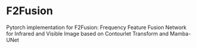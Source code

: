 # F2Fusion
Pytorch implementation for F2Fusion: Frequency Feature Fusion Network for Infrared and Visible Image based on Contourlet Transform and Mamba-UNet

